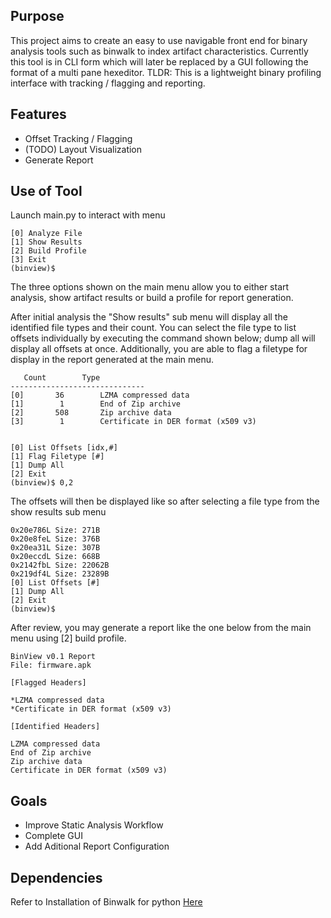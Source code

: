 ## Purpose

This project aims to create an easy to use navigable front end for binary analysis tools such as binwalk to index artifact characteristics. Currently this tool is in CLI form which will later be replaced by a GUI following the format of a multi pane hexeditor. 
TLDR: This is a lightweight binary profiling interface with tracking / flagging and reporting.

## Features

* Offset Tracking / Flagging
* (TODO) Layout Visualization
* Generate Report

## Use of Tool

Launch main.py to interact with menu
```
[0] Analyze File
[1] Show Results
[2] Build Profile
[3] Exit
(binview)$ 
```
The three options shown on the main menu allow you to either start analysis, show artifact results or build a profile for report generation.

After initial analysis the "Show results" sub menu will display all the identified file types and their count. You can select the file type to list offsets individually by executing the command shown below; dump all will display all offsets at once. Additionally, you are able to flag a filetype for display in the report generated at the main menu.

```
   Count        Type   
------------------------------
[0]       36        LZMA compressed data
[1]        1        End of Zip archive
[2]       508       Zip archive data
[3]        1        Certificate in DER format (x509 v3)


[0] List Offsets [idx,#]
[1] Flag Filetype [#]
[1] Dump All
[2] Exit
(binview)$ 0,2
```

The offsets will then be displayed like so after selecting a file type from the show results sub menu
```
0x20e786L Size: 271B
0x20e8feL Size: 376B
0x20ea31L Size: 307B
0x20eccdL Size: 668B
0x2142fbL Size: 22062B
0x219df4L Size: 23289B
[0] List Offsets [#]
[1] Dump All
[2] Exit
(binview)$ 
```

After review, you may generate a report like the one below from the main menu using [2] build profile. 
```
BinView v0.1 Report
File: firmware.apk

[Flagged Headers]

*LZMA compressed data
*Certificate in DER format (x509 v3)

[Identified Headers]

LZMA compressed data
End of Zip archive
Zip archive data
Certificate in DER format (x509 v3)
```

## Goals

* Improve Static Analysis Workflow
* Complete GUI
* Add Aditional Report Configuration

## Dependencies

Refer to Installation of Binwalk for python
[Here](https://github.com/ReFirmLabs/binwalk/blob/master/INSTALL.md)
